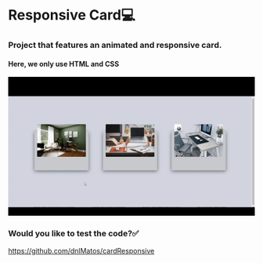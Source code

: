 # Responsive Card:computer:

### Project that features an animated and responsive card.
#### Here, we only use HTML and CSS
![](https://github.com/dnlMatos/cardResponsive/blob/main/ezgif.com-gif-maker%20(2).gif)

### Would you like to test the code?:white_check_mark:
https://github.com/dnlMatos/cardResponsive
